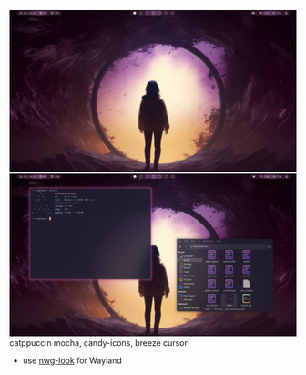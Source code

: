 ![desktop](https://github.com/WinterKRALLe/hypr/blob/main/desktop.png)
![windows](https://github.com/WinterKRALLe/hypr/blob/main/hypr.png)
catppuccin mocha, candy-icons, breeze cursor
- use [nwg-look](https://github.com/nwg-piotr/nwg-look) for Wayland
